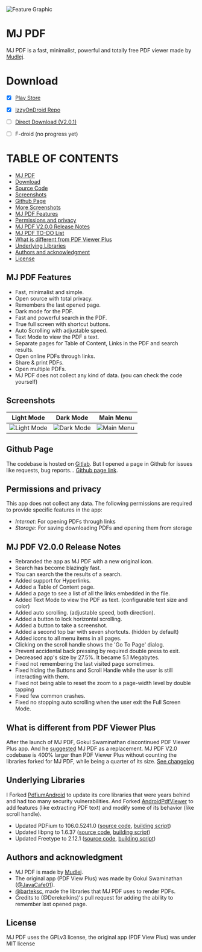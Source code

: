 ![Feature Graphic](https://gitlab.com/mudlej_android/mj_pdf_reader/-/raw/main/app/src/main/feature_graphic.png)

# MJ PDF
MJ PDF is a fast, minimalist, powerful and totally free PDF viewer made by [Mudlej](https://gitlab.com/mudlej).


# Download
- [x] [Play Store](https://play.google.com/store/apps/details?id=com.gitlab.mudlej.MjPdfReader)
- [x] [IzzyOnDroid Repo](https://apt.izzysoft.de/fdroid/index/apk/com.gitlab.mudlej.MjPdfReader)
- [ ] [Direct Download (V2.0.1)](https://gitlab.com/mudlej_android/mj_pdf_reader/-/raw/V2.0.1+-stable/app/release/app-release.apk)
- [ ] F-droid (no progress yet)


# TABLE OF CONTENTS
* [MJ PDF](https://gitlab.com/mudlej_android/mj_pdf_reader#mj-pdf-reader)
* [Download](https://gitlab.com/mudlej_android/mj_pdf_reader#download)
* [Source Code](https://gitlab.com/mudlej_android/mj_pdf_reader) 
* [Screenshots](https://gitlab.com/mudlej_android/mj_pdf_reader#screenshots)
* [Github Page](https://gitlab.com/mudlej_android/mj_pdf_reader#github-page)
* [More Screenshots](https://gitlab.com/mudlej_android/mj_pdf_reader/-/tree/main/screenshots)
* [MJ PDF Features](https://gitlab.com/mudlej_android/mj_pdf_reader#mj-pdf-reader-features)
* [Permissions and privacy](https://gitlab.com/mudlej_android/mj_pdf_reader#permissions-and-privacy)
* [MJ PDF V2.0.0 Release Notes](https://gitlab.com/mudlej_android/mj_pdf_reader#mj-pdf-v200-release-notes)
* [MJ PDF TO-DO List](https://gitlab.com/mudlej_android/mj_pdf_reader/-/blob/main/todo.md)
* [What is different from PDF Viewer Plus](https://gitlab.com/mudlej_android/mj_pdf_reader#what-is-different-from-pdf-viewer-plus)
* [Underlying Libraries](https://gitlab.com/mudlej_android/mj_pdf_reader#underlying-libraries)
* [Authors and acknowledgment](https://gitlab.com/mudlej_android/mj_pdf_reader#authors-and-acknowledgment)
* [License](https://gitlab.com/mudlej_android/mj_pdf_reader#authors-and-acknowledgment)


## MJ PDF Features
- Fast, minimalist and simple.
- Open source with total privacy.
- Remembers the last opened page.
- Dark mode for the PDF.
- Fast and powerful search in the PDF.
- True full screen with shortcut buttons.
- Auto Scrolling with adjustable speed.
- Text Mode to view the PDF a text.
- Separate pages for Table of Content, Links in the PDF and search results.
- Open online PDFs through links.
- Share & print PDFs.
- Open multiple PDFs.
- MJ PDF does not collect any kind of data. (you can check the code yourself)


## Screenshots
| Light Mode | Dark Mode | Main Menu |
|:-:|:-:|:-:|
| ![Light Mode](https://gitlab.com/mudlej_android/mj_pdf_reader/-/raw/main/screenshots/light_framed.png) | ![Dark Mode](https://gitlab.com/mudlej_android/mj_pdf_reader/-/raw/main/screenshots/dark_framed.png) | ![Main Menu](https://gitlab.com/mudlej_android/mj_pdf_reader/-/raw/main/screenshots/light_main_menu_framed.png) |


## Github Page
The codebase is hosted on [Gitlab](https://gitlab.com/mudlej_android/mj_pdf_reader). But I opened a page in Github for issues like requests, bug reports...
[Github page link](https://github.com/mudlej/mj_pdf/).


## Permissions and privacy
This app does not collect any data.
The following permissions are required to provide specific features in the app:
* *Internet*: For opening PDFs through links
* *Storage*: For saving downloading PDFs and opening them from storage


## MJ PDF V2.0.0 Release Notes
* Rebranded the app as MJ PDF with a new original icon.  
* Search has become blazingly fast.
* You can search the the results of a search.
* Added support for Hyperlinks.
* Added a Table of Content page.
* Added a page to see a list of all the links embedded in the file.
* Added Text Mode to view the PDF as text. (configurable text size and color)
* Added auto scrolling. (adjustable speed, both direction).
* Added a button to lock horizontal scrolling.
* Added a button to take a screenshot.
* Added a second top bar with seven shortcuts. (hidden by default)
* Added icons to all menu items in all pages.
* Clicking on the scroll handle shows the 'Go To Page' dialog.
* Prevent accidental back pressing by required double press to exit. 
* Decreased app's size by 27.5%. It became 5.1 Megabytes.
* Fixed not remembering the last visited page sometimes.
* Fixed hiding the Buttons and Scroll Handle while the user is still interacting with them.
* Fixed not being able to reset the zoom to a page-width level by double tapping
* Fixed few common crashes.
* Fixed no stopping auto scrolling when the user exit the Full Screen Mode.


## What is different from PDF Viewer Plus
After the launch of MJ PDF, Gokul Swaminathan discontinued PDF Viewer Plus app. 
And he [suggested](https://github.com/JavaCafe01/PdfViewer#anouncement) MJ PDF as a replacement.
MJ PDF V2.0 codebase is 400% larger than PDF Viewer Plus without counting the libraries forked for MJ PDF, while being a quarter of its size.
[See changelog](https://gitlab.com/mudlej_android/mj_pdf_reader/-/blob/main/change_log.md)


## Underlying Libraries
I Forked [PdfiumAndroid](https://github.com/barteksc/PdfiumAndroid) to update its core libraries that were years behind and had too many security vulnerabilities.
And Forked [ AndroidPdfViewer](https://github.com/barteksc/AndroidPdfViewer) to add features (like extracting PDF text) and modify some of its behavior (like scroll handle).

* Updated PDFium to 106.0.5241.0 ([source code](https://pdfium.googlesource.com/pdfium/+/refs/heads/main), [building script](https://github.com/bblanchon/pdfium-binaries))
* Updated libpng to 1.6.37 ([source code](https://sourceforge.net/projects/libpng/files/libpng16/1.6.37/), [building script](https://github.com/kota-kota/libpng-build))
* Updated Freetype to 2.12.1 ([source code](https://github.com/freetype/freetype), [building script](https://github.com/kota-kota/freetype-build))


## Authors and acknowledgment
- MJ PDF is made by [Mudlej](https://gitlab.com/mudlej).
- The original app (PDF View Plus) was made by Gokul Swaminathan ([@JavaCafe01](https://github.com/JavaCafe01)).
- [@barteksc](https://github.com/barteksc), made the libraries that MJ PDF uses to render PDFs. 
- Credits to (@Derekelkins)'s pull request for adding the ability to remember last opened page.

## License
MJ PDF uses the GPLv3 license, the original app (PDF View Plus) was under MIT license
